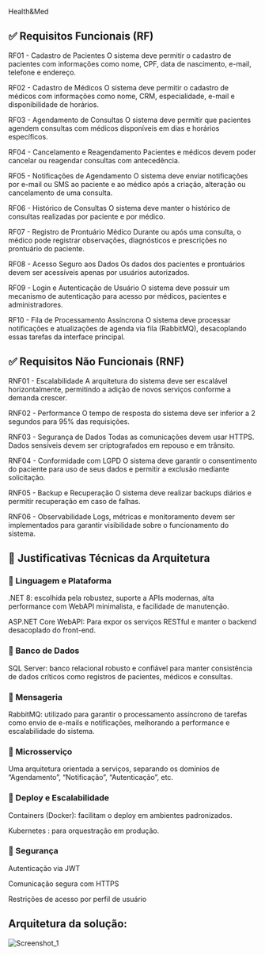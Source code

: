 Health&Med

## ✅ Requisitos Funcionais (RF)

RF01 - Cadastro de Pacientes
O sistema deve permitir o cadastro de pacientes com informações como nome, CPF, data de nascimento, e-mail, telefone e endereço.

RF02 - Cadastro de Médicos
O sistema deve permitir o cadastro de médicos com informações como nome, CRM, especialidade, e-mail e disponibilidade de horários.

RF03 - Agendamento de Consultas
O sistema deve permitir que pacientes agendem consultas com médicos disponíveis em dias e horários específicos.

RF04 - Cancelamento e Reagendamento
Pacientes e médicos devem poder cancelar ou reagendar consultas com antecedência.

RF05 - Notificações de Agendamento
O sistema deve enviar notificações por e-mail ou SMS ao paciente e ao médico após a criação, alteração ou cancelamento de uma consulta.

RF06 - Histórico de Consultas
O sistema deve manter o histórico de consultas realizadas por paciente e por médico.

RF07 - Registro de Prontuário Médico
Durante ou após uma consulta, o médico pode registrar observações, diagnósticos e prescrições no prontuário do paciente.

RF08 - Acesso Seguro aos Dados
Os dados dos pacientes e prontuários devem ser acessíveis apenas por usuários autorizados.

RF09 - Login e Autenticação de Usuário
O sistema deve possuir um mecanismo de autenticação para acesso por médicos, pacientes e administradores.

RF10 - Fila de Processamento Assíncrona
O sistema deve processar notificações e atualizações de agenda via fila (RabbitMQ), desacoplando essas tarefas da interface principal.

## ✅ Requisitos Não Funcionais (RNF)

RNF01 - Escalabilidade
A arquitetura do sistema deve ser escalável horizontalmente, permitindo a adição de novos serviços conforme a demanda crescer.

RNF02 - Performance
O tempo de resposta do sistema deve ser inferior a 2 segundos para 95% das requisições.

RNF03 - Segurança de Dados
Todas as comunicações devem usar HTTPS. Dados sensíveis devem ser criptografados em repouso e em trânsito.

RNF04 - Conformidade com LGPD
O sistema deve garantir o consentimento do paciente para uso de seus dados e permitir a exclusão mediante solicitação.

RNF05 - Backup e Recuperação
O sistema deve realizar backups diários e permitir recuperação em caso de falhas.

RNF06 - Observabilidade
Logs, métricas e monitoramento devem ser implementados para garantir visibilidade sobre o funcionamento do sistema.

## 🧩 **Justificativas Técnicas da Arquitetura**
### 🔹 Linguagem e Plataforma
.NET 8: escolhida pela robustez, suporte a APIs modernas, alta performance com WebAPI minimalista, e facilidade de manutenção.

ASP.NET Core WebAPI: Para expor os serviços RESTful e manter o backend desacoplado do front-end.

### 🔹 Banco de Dados
SQL Server: banco relacional robusto e confiável para manter consistência de dados críticos como registros de pacientes, médicos e consultas.

### 🔹 Mensageria
RabbitMQ: utilizado para garantir o processamento assíncrono de tarefas como envio de e-mails e notificações, melhorando a performance e escalabilidade do sistema.

### 🔹 Microsserviço
Uma arquitetura orientada a serviços, separando os domínios de “Agendamento”, “Notificação”, “Autenticação”, etc.

### 🔹 Deploy e Escalabilidade
Containers (Docker): facilitam o deploy em ambientes padronizados.

Kubernetes : para orquestração em produção.

### 🔹 Segurança
Autenticação via JWT

Comunicação segura com HTTPS

Restrições de acesso por perfil de usuário

## Arquitetura da solução:

![Screenshot_1](https://github.com/user-attachments/assets/38d63ece-34a4-4eec-bf89-a55655d75a29)
